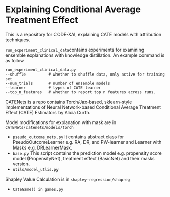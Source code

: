 # Explaining Conditional Average Treatment Effect 

This is a repository for CODE-XAI, explaining CATE models with attribution techniques. 

```run_experiment_clinical_data```contains experiments for examining ensemble explanations with knowledge distillation. An example command is as follow
```
run_experiment_clinical_data.py 
--shuffle          # whether to shuffle data, only active for training set
--num_trials       # number of ensemble models
--learner          # types of CATE learner
--top_n_features   # whether to report top n features across runs.

``` 




[CATENets](https://github.com/AliciaCurth/CATENets) is a repo contains Torch/Jax-based, sklearn-style implementations of Neural Network-based Conditional Average Treatment Effect (CATE) Estimators by Alicia Curth. 

Model modifications for explanation with mask are in ```CATENets/catenets/models/torch``` 

- ```pseudo_outcome_nets.py``` It contains abstract class for PseudoOutcomeLearner e.g. RA, DR, and PW-learner and Learner with Masks e.g. DRLearnerMask.
- ```base.py``` This script contains the prediction model e.g. propensity score model (PropensityNet), treatment effect (BasicNet) and their masks version. 
- ```utils/model_utlis.py```

Shapley Value Calculation is in ```shapley-regression/shapreg```
- ```CateGame() in games.py```
